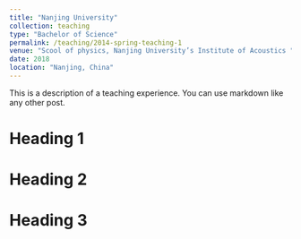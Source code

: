```yaml
---
title: "Nanjing University"
collection: teaching
type: "Bachelor of Science"
permalink: /teaching/2014-spring-teaching-1
venue: "Scool of physics, Nanjing University’s Institute of Acoustics "
date: 2018 
location: "Nanjing, China"
---
```


This is a description of a teaching experience. You can use markdown like any other post.

Heading 1
======

Heading 2
======

Heading 3
======
